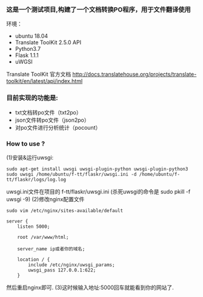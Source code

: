 ### 这是一个测试项目,构建了一个文档转换PO程序，用于文件翻译使用
环境：
- ubuntu 18.04
- Translate ToolKit 2.5.0 API
- Python3.7
- Flask 1.1.1
- uWGSI

Translate ToolKit 官方文档 http://docs.translatehouse.org/projects/translate-toolkit/en/latest/api/index.html

### 目前实现的功能是:
- txt文档转po文件（txt2po）
- json文件转po文件（json2po）
- 对po文件进行分析统计（pocount）


### How to use ?
(1)安装&运行uwsgi:

```
sudo apt-get install uwsgi uwsgi-plugin-python uwsgi-plugin-python3
sudo uwsgi /home/ubuntu/f-tt/flaskr/uwsgi.ini -d /home/ubuntu/f-tt/flaskr/logs/log.log
```

uwsgi.ini文件在项目的 f-tt/flaskr/uwsgi.ini
(杀死uwsgi的命令是 sudo pkill -f uwsgi -9)
(2)修改nginx配置文件

```
sudo vim /etc/nginx/sites-available/default

server {
	listen 5000;

	root /var/www/html;

	server_name ip或者你的域名;

	location / {
		include /etc/nginx/uwsgi_params;
		uwsgi_pass 127.0.0.1:622;
	}

```
然后重启nginx即可.
(3)这时候输入地址:5000回车就能看到你的网站了.